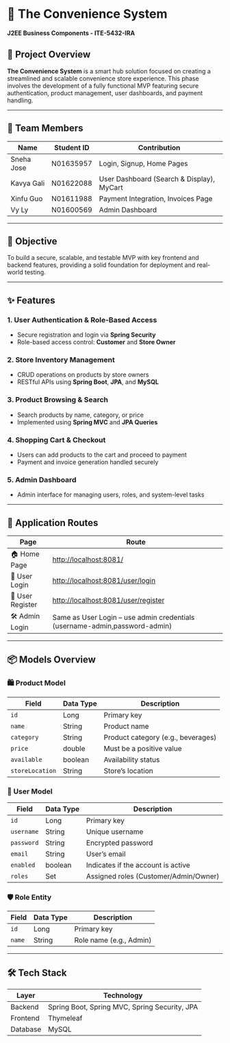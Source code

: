 # 🛒 The Convenience System
**J2EE Business Components - ITE-5432-IRA**

## 📌 Project Overview
**The Convenience System** is a smart hub solution focused on creating a streamlined and scalable convenience store experience.
This phase involves the development of a fully functional MVP featuring secure authentication, product management, user dashboards, and payment handling.

---

## 👥 Team Members
| Name        | Student ID   | Contribution                          |
|-------------|--------------|----------------------------------------|
| Sneha Jose  | N01635957    | Login, Signup, Home Pages             |
| Kavya Gali  | N01622088    | User Dashboard (Search & Display), MyCart |
| Xinfu Guo   | N01611988    | Payment Integration, Invoices Page    |
| Vy Ly       | N01600569    | Admin Dashboard                        |

---

## 🎯 Objective
To build a secure, scalable, and testable MVP with key frontend and backend features, providing a solid foundation for deployment and real-world testing.

---

## ✨ Features

### 1. User Authentication & Role-Based Access
- Secure registration and login via **Spring Security**
- Role-based access control: **Customer** and **Store Owner**

### 2. Store Inventory Management
- CRUD operations on products by store owners
- RESTful APIs using **Spring Boot**, **JPA**, and **MySQL**

### 3. Product Browsing & Search
- Search products by name, category, or price
- Implemented using **Spring MVC** and **JPA Queries**

### 4. Shopping Cart & Checkout
- Users can add products to the cart and proceed to payment
- Payment and invoice generation handled securely

### 5. Admin Dashboard
- Admin interface for managing users, roles, and system-level tasks

---

## 🔗 Application Routes

| Page           | Route                                                                         |
|----------------|-------------------------------------------------------------------------------|
| 🏠 Home Page    | [http://localhost:8081/](http://localhost:8081/)                              |
| 🔑 User Login   | [http://localhost:8081/user/login](http://localhost:8081/user/login)          |
| 📝 User Register| [http://localhost:8081/user/register](http://localhost:8081/user/register)    |
| 🛠️ Admin Login | Same as User Login – use admin credentials    (username-admin,password-admin) |

---


## 📦 Models Overview

### 🛍️ Product Model
| Field           | Data Type | Description                        |
|------------------|-----------|------------------------------------|
| `id`             | Long      | Primary key                        |
| `name`           | String    | Product name                       |
| `category`       | String    | Product category (e.g., beverages) |
| `price`          | double    | Must be a positive value           |
| `available`      | boolean   | Availability status                |
| `storeLocation`  | String    | Store’s location                   |

### 👤 User Model
| Field        | Data Type | Description                             |
|--------------|-----------|-----------------------------------------|
| `id`         | Long      | Primary key                             |
| `username`   | String    | Unique username                         |
| `password`   | String    | Encrypted password                      |
| `email`      | String    | User’s email                            |
| `enabled`    | boolean   | Indicates if the account is active      |
| `roles`      | Set<Role> | Assigned roles (Customer/Admin/Owner)   |

### 🛡️ Role Entity
| Field   | Data Type | Description            |
|---------|-----------|------------------------|
| `id`    | Long      | Primary key            |
| `name`  | String    | Role name (e.g., Admin)|

---

## 🛠️ Tech Stack

| Layer          | Technology                        |
|----------------|------------------------------------|
| Backend        | Spring Boot, Spring MVC, Spring Security, JPA |
| Frontend       | Thymeleaf                         |
| Database       | MySQL                             |
 
